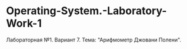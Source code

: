# Operating-System.-Laboratory-Work-1
Лабораторная №1. Вариант 7.
Тема: "Арифмометр Джовани Полени".
